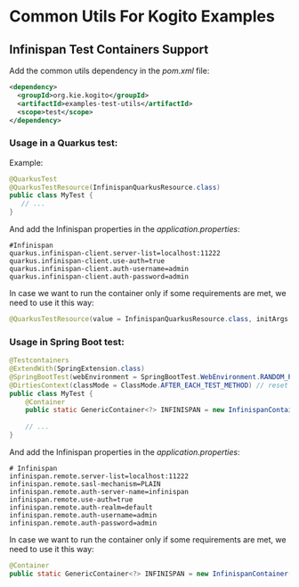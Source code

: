 # Common Utils For Kogito Examples

## Infinispan Test Containers Support

Add the common utils dependency in the _pom.xml_ file:

```xml
<dependency>
  <groupId>org.kie.kogito</groupId>
  <artifactId>examples-test-utils</artifactId>
  <scope>test</scope>
</dependency>
```

### Usage in a Quarkus test:

Example:

```java
@QuarkusTest
@QuarkusTestResource(InfinispanQuarkusResource.class)
public class MyTest {
   // ...
}
```

And add the Infinispan properties in the _application.properties_:

```
#Infinispan
quarkus.infinispan-client.server-list=localhost:11222
quarkus.infinispan-client.use-auth=true
quarkus.infinispan-client.auth-username=admin
quarkus.infinispan-client.auth-password=admin
```

In case we want to run the container only if some requirements are met, we need to use it this way:

```java
@QuarkusTestResource(value = InfinispanQuarkusResource.class, initArgs = {@ResourceArg(name = "enableIfTestCategoryIs", value = "persistence")})
```

### Usage in Spring Boot test:


```java
@Testcontainers
@ExtendWith(SpringExtension.class)
@SpringBootTest(webEnvironment = SpringBootTest.WebEnvironment.RANDOM_PORT, classes = DemoApplication.class)
@DirtiesContext(classMode = ClassMode.AFTER_EACH_TEST_METHOD) // reset spring context after each test method
public class MyTest {
    @Container
    public static GenericContainer<?> INFINISPAN = new InfinispanContainer();
    
    // ...
}
```

And add the Infinispan properties in the _application.properties_:

```
# Infinispan
infinispan.remote.server-list=localhost:11222
infinispan.remote.sasl-mechanism=PLAIN
infinispan.remote.auth-server-name=infinispan
infinispan.remote.use-auth=true
infinispan.remote.auth-realm=default
infinispan.remote.auth-username=admin
infinispan.remote.auth-password=admin
```

In case we want to run the container only if some requirements are met, we need to use it this way:

```java
@Container
public static GenericContainer<?> INFINISPAN = new InfinispanContainer().enableIfTestCategoryIs("persistence");
```
